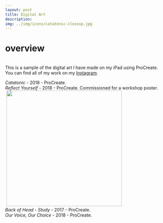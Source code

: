 ```yaml
---
layout: post
title: Digital Art
description: 
img: ../img/icons/catatonic-closeup.jpg
---
```


# overview
<br/> This is a sample of the digital art I have made on my iPad using ProCreate. You can find all of my work on my [Instagram](https://www.instagram.com/trananart). 


<div class="imag_row">
	<img class="col three" src="../../img/digital/catatonic.jpg" alt="" />
</div>
<div class="col three caption">
<i>Catatonic</i> - 2018 - ProCreate. </div>

<div class="imag_row">
	<img class="col three" src="../../img/digital/catatonic.jpg" alt="" />
</div>
<div class="col three caption">
<i>Reflect Yourself</i> - 2018 - ProCreate. Commissioned for a workshop poster.</div>

<div class="imag_row">
	<img class="col three" src="../../img/digital/backofhead.jpg" alt="" />
	<img class="col one-alt" style ="height:370px;" src="../../img/digital/ourvoiceourchoice.jpg" alt="" />
</div>
<div class="col three caption">
<i>Back of Head - Study</i> - 2017 - ProCreate. </div>

<div class="imag_row">
	<img class="col three" src="../../img/digital/ourvoiceourchoice.jpg" alt="" />
</div>
<div class="col three caption">
<i>Our Voice, Our Choice</i> - 2018 - ProCreate. </div>
